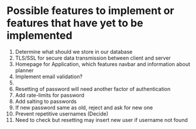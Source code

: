 # Possible features to implement or features that have yet to be implemented
<ol>
    <li>Determine what should we store in our database</li>
    <li>TLS/SSL for secure data transmission between client and server</li>
    <li>Homepage for Application, which features navbar and information about planner</li>
    <li>Implement email validation?<li>
    <li>Resetting of password will need another factor of authentication</li>
    <li>Add rate-limits for password</li>
    <li>Add salting to passwords</li>
    <li>If new password same as old, reject and ask for new one</li>
    <li>Prevent repetitive usernames (Decide)</li>
    <li>Need to check but resetting may insert new user if username not found</li>
</ol>